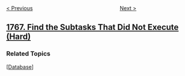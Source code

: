 <!--|This file generated by command(leetcode description); DO NOT EDIT.    |-->
<!--+----------------------------------------------------------------------+-->
<!--|@author    awesee <openset.wang@gmail.com>                           |-->
<!--|@link      https://github.com/awesee                                 |-->
<!--|@home      https://github.com/awesee/leetcode                        |-->
<!--+----------------------------------------------------------------------+-->

[< Previous](../tree-of-coprimes "Tree of Coprimes")
　　　　　　　　　　　　　　　　
[Next >](../merge-strings-alternately "Merge Strings Alternately")

## [1767. Find the Subtasks That Did Not Execute (Hard)](https://leetcode.com/problems/find-the-subtasks-that-did-not-execute "寻找没有被执行的任务对")



### Related Topics
  [[Database](../../tag/database/README.md)]
